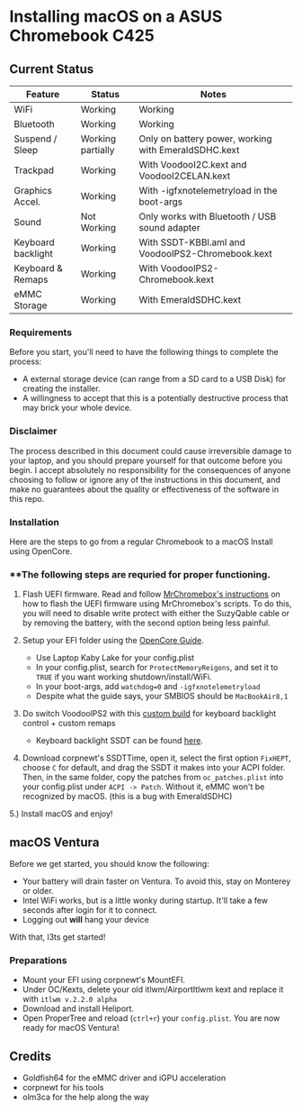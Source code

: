 # Installing macOS on a ASUS Chromebook C425


## Current Status


| **Feature**        | **Status**           | **Notes**                                                         |
|--------------------|----------------------|-------------------------------------------------------------------|
| WiFi               | Working              | Working                                                           |
| Bluetooth          | Working              | Working                                                           |
| Suspend / Sleep    | Working partially    | Only on battery power, working with EmeraldSDHC.kext              |
| Trackpad           | Working              | With VoodooI2C.kext and VoodooI2CELAN.kext                        |
| Graphics Accel.    | Working              | With -igfxnotelemetryload in the boot-args                        |
| Sound              | Not Working          | Only works with Bluetooth / USB sound adapter                     |
| Keyboard backlight | Working              | With SSDT-KBBl.aml and VoodoolPS2-Chromebook.kext                 |                                           
| Keyboard & Remaps  | Working              | With VoodoolPS2-Chromebook.kext                                   |
| eMMC Storage       | Working              | With EmeraldSDHC.kext                                             |

### Requirements

Before you start, you'll need to have the following things to complete the process:

- A external storage device (can range from a SD card to a USB Disk) for creating the installer.
- A willingness to accept that this is a potentially destructive process that may brick your whole device.

### Disclaimer

The process described in this document could cause irreversible damage to your laptop, and you should prepare yourself for that outcome before you begin. I accept absolutely no responsibility for the consequences of anyone choosing to follow or ignore any of the instructions in this document, and make no guarantees about the quality or effectiveness of the software in this repo.

### Installation

Here are the steps to go from a regular Chromebook to a macOS Install using OpenCore. 

### **The following steps are **requried** for proper functioning.
1. Flash UEFI firmware. Read and follow [MrChromebox's instructions](https://mrchromebox.tech) on how to flash the UEFI firmware using MrChromebox's scripts. To do this, you will need to disable write protect with either the SuzyQable cable or by removing the battery, with the second option being less painful.

2. Setup your EFI folder using the [OpenCore Guide](https://dortania.github.io/OpenCore-Install-Guide/).
    - Use Laptop Kaby Lake for your config.plist 
    - In your config.plist, search for `ProtectMemoryReigons`, and set it to `TRUE` if you want working shutdown/install/WiFi.
    - In your boot-args, add `watchdog=0` and `-igfxnotelemetryload`
    - Despite what the guide says, your SMBIOS should be `MacBookAir8,1`

3. Do switch VoodoolPS2 with this [custom build](https://github.com/one8three/VoodooPS2-Chromebook/releases) for keyboard backlight control + custom       remaps 
   - Keyboard backlight SSDT can be found [here](https://github.com/one8three/VoodooPS2-Chromebook/blob/master/SSDT-KBBL.aml). 

4. Download corpnewt's SSDTTime, open it, select the first option `FixHEPT`, choose `C` for default, and drag the SSDT it makes into your ACPI folder. Then, in the same folder, copy the patches from `oc_patches.plist` into your config.plist under `ACPI -> Patch`. Without it, eMMC won't be recognized by macOS. (this is a bug with EmeraldSDHC)

5.) Install macOS and enjoy!

## macOS Ventura
Before we get started, you should know the following:
- Your battery will drain faster on Ventura. To avoid this, stay on Monterey or older.
- Intel WiFi works, but is a little wonky during startup. It'll take a few seconds after login for it to connect.
- Logging out **will** hang your device 

With that, l3ts get started!

### Preparations
- Mount your EFI using corpnewt's MountEFI.
- Under OC/Kexts, delete your old itlwm/AirportItlwm kext and replace it with `itlwm v.2.2.0 alpha`
- Download and install Heliport.
- Open ProperTree and reload (`ctrl+r`) your `config.plist`. 
You are now ready for macOS Ventura!





## Credits
- Goldfish64 for the eMMC driver and iGPU acceleration 
- corpnewt for his tools
- olm3ca for the help along the way 
